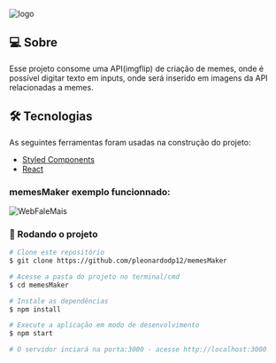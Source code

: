 ![logo](./mobile/src/images/logo.png)


## 💻 Sobre

Esse projeto consome uma API(imgflip) de criação de memes, onde é possível digitar texto em inputs, onde será inserido em imagens da API relacionadas a memes.

## 🛠 Tecnologias

As seguintes ferramentas foram usadas na construção do projeto:

- [Styled Components][styledcomponents]
- [React][reactjs]


### memesMaker exemplo funcionnado:

![WebFaleMais](https://user-images.githubusercontent.com/54605079/89106336-82a20980-d3ff-11ea-88f2-9e4c03f3d12a.gif)


### 🎲 Rodando o projeto

```bash
# Clone este repositório
$ git clone https://github.com/pleonardodp12/memesMaker

# Acesse a pasta do projeto no terminal/cmd
$ cd memesMaker

# Instale as dependências
$ npm install

# Execute a aplicação em modo de desenvolvimento
$ npm start

# O servidor inciará na porta:3000 - acesse http://localhost:3000 
```

[reactjs]: https://reactjs.org
[styledComponents]: https://styled-components.com
